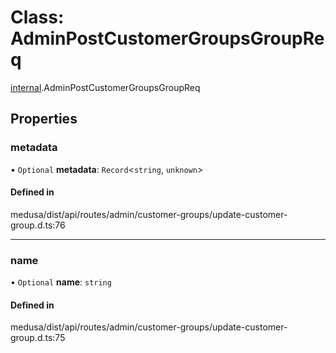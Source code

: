 # Class: AdminPostCustomerGroupsGroupReq

[internal](../modules/internal-5.md).AdminPostCustomerGroupsGroupReq

## Properties

### metadata

• `Optional` **metadata**: `Record`<`string`, `unknown`\>

#### Defined in

medusa/dist/api/routes/admin/customer-groups/update-customer-group.d.ts:76

___

### name

• `Optional` **name**: `string`

#### Defined in

medusa/dist/api/routes/admin/customer-groups/update-customer-group.d.ts:75

